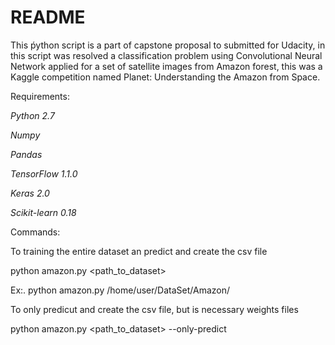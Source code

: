 # README

This ṕython script is a part of capstone proposal to submitted for Udacity, 
in this script was resolved a classification problem using Convolutional Neural
Network applied for a set of satellite images from Amazon forest, this was a Kaggle
competition named Planet: Understanding the Amazon from Space.


Requirements:

_Python_ _2.7_

_Numpy_

_Pandas_

_TensorFlow_ _1.1.0_

_Keras_ _2.0_

_Scikit-learn_ _0.18_


Commands:

To training the entire dataset an predict and create the csv file

python amazon.py <path_to_dataset>

Ex:.  python amazon.py /home/user/DataSet/Amazon/

To only predicut and create the csv file, but is necessary weights files

python amazon.py <path_to_dataset> --only-predict
